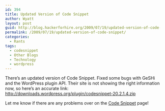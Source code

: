 ```yaml
---
id: 394
title: Updated Version of Code Snippet
author: Wyatt
layout: post
guid: http://blog.hackerforhire.org/2009/07/19/updated-version-of-code-snippet/
permalink: /2009/07/19/updated-version-of-code-snippet/
categories:
  - Rants
tags:
  - codesnippet
  - Other Blogs
  - Technology
  - wordpress
---
```

There&#8217;s an updated version of Code Snippet. Fixed some bugs with GeSHi and the WordPress plugin API. Their site is not showing the right information now, so here&#8217;s an accurate link:  
<http://downloads.wordpress.org/plugin/codesnippet-20.2.1.4.zip>

Let me know if there are any problems over on the [Code Snippet][1] page!

 [1]: http://blog.hackerforhire.org/code-snippet/